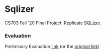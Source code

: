 # Sqlizer

CS703 Fall '20 Final Project: Replicate [SQLizer](https://www.cs.utexas.edu/users/isil/sqlizer.pdf).

### Evaluation 

Preliminary Evaluation [link](https://tinyurl.com/y2sbba3n) (or the [original link](https://docs.google.com/spreadsheets/d/1qR-x9gpQWKxeC3Mp7tm0oTRu1Lq7GzuMayQ2bS-yv6E/edit#gid=0))
